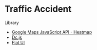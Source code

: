 # Traffic Accident
Library
- [Google Maps JavaScript API - Heatmap](https://developers.google.com/maps/documentation/javascript/examples/layer-heatmap)
- [Dc.js](http://dc-js.github.io/dc.js/)
- [Flat UI](http://designmodo.github.io/Flat-UI/)


